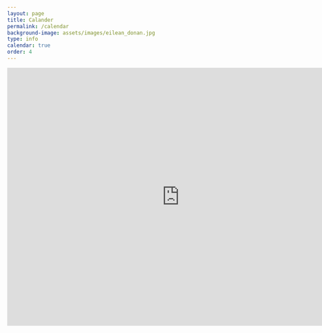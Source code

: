 ```yaml
---
layout: page
title: Calander
permalink: /calendar
background-image: assets/images/eilean_donan.jpg
type: info
calendar: true
order: 4
---
```

<div class="span9">
	<iframe src="https://calendar.google.com/calendar/embed?src=kobk.running%40gmail.com&ctz=America%2FDenver" style="border: 0" width="800" height="600" frameborder="0" scrolling="no"></iframe>
</div><!--/span-->
